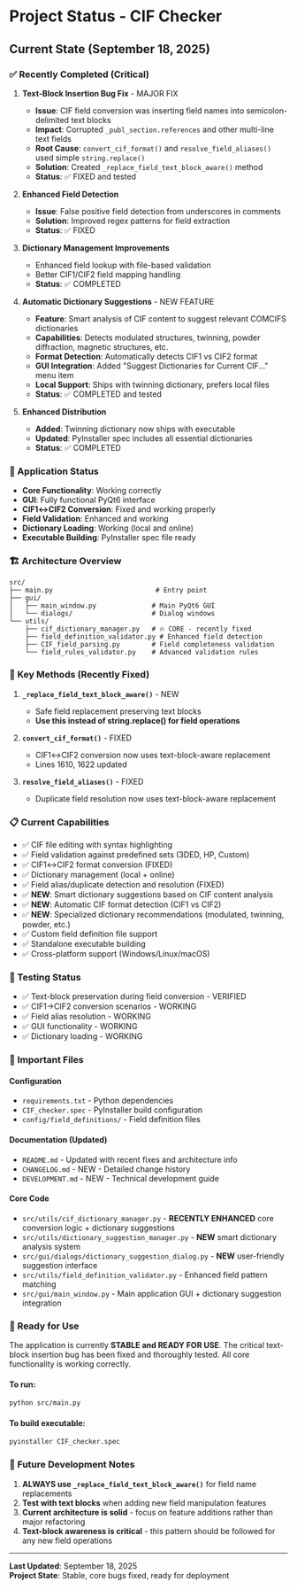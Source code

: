 # Project Status - CIF Checker

## Current State (September 18, 2025)

### ✅ Recently Completed (Critical)

1. **Text-Block Insertion Bug Fix** - MAJOR FIX
   - **Issue**: CIF field conversion was inserting field names into semicolon-delimited text blocks
   - **Impact**: Corrupted `_publ_section.references` and other multi-line text fields
   - **Root Cause**: `convert_cif_format()` and `resolve_field_aliases()` used simple `string.replace()`
   - **Solution**: Created `_replace_field_text_block_aware()` method
   - **Status**: ✅ FIXED and tested

2. **Enhanced Field Detection**
   - **Issue**: False positive field detection from underscores in comments
   - **Solution**: Improved regex patterns for field extraction
   - **Status**: ✅ FIXED

3. **Dictionary Management Improvements**
   - Enhanced field lookup with file-based validation
   - Better CIF1/CIF2 field mapping handling
   - **Status**: ✅ COMPLETED

4. **Automatic Dictionary Suggestions** - NEW FEATURE
   - **Feature**: Smart analysis of CIF content to suggest relevant COMCIFS dictionaries
   - **Capabilities**: Detects modulated structures, twinning, powder diffraction, magnetic structures, etc.
   - **Format Detection**: Automatically detects CIF1 vs CIF2 format
   - **GUI Integration**: Added "Suggest Dictionaries for Current CIF..." menu item
   - **Local Support**: Ships with twinning dictionary, prefers local files
   - **Status**: ✅ COMPLETED and tested

5. **Enhanced Distribution**
   - **Added**: Twinning dictionary now ships with executable
   - **Updated**: PyInstaller spec includes all essential dictionaries  
   - **Status**: ✅ COMPLETED

### 🚀 Application Status

- **Core Functionality**: Working correctly
- **GUI**: Fully functional PyQt6 interface
- **CIF1↔CIF2 Conversion**: Fixed and working properly
- **Field Validation**: Enhanced and working
- **Dictionary Loading**: Working (local and online)
- **Executable Building**: PyInstaller spec file ready

### 🏗️ Architecture Overview

```
src/
├── main.py                          # Entry point
├── gui/
│   ├── main_window.py              # Main PyQt6 GUI
│   └── dialogs/                    # Dialog windows
└── utils/
    ├── cif_dictionary_manager.py   # 🔥 CORE - recently fixed
    ├── field_definition_validator.py # Enhanced field detection
    ├── CIF_field_parsing.py        # Field completeness validation
    └── field_rules_validator.py    # Advanced validation rules
```

### 🔧 Key Methods (Recently Fixed)

1. **`_replace_field_text_block_aware()`** - NEW
   - Safe field replacement preserving text blocks
   - **Use this instead of string.replace() for field operations**

2. **`convert_cif_format()`** - FIXED
   - CIF1↔CIF2 conversion now uses text-block-aware replacement
   - Lines 1610, 1622 updated

3. **`resolve_field_aliases()`** - FIXED  
   - Duplicate field resolution now uses text-block-aware replacement

### 📋 Current Capabilities

- ✅ CIF file editing with syntax highlighting
- ✅ Field validation against predefined sets (3DED, HP, Custom)
- ✅ CIF1↔CIF2 format conversion (FIXED)
- ✅ Dictionary management (local + online)
- ✅ Field alias/duplicate detection and resolution (FIXED)
- ✅ **NEW**: Smart dictionary suggestions based on CIF content analysis
- ✅ **NEW**: Automatic CIF format detection (CIF1 vs CIF2)
- ✅ **NEW**: Specialized dictionary recommendations (modulated, twinning, powder, etc.)
- ✅ Custom field definition file support
- ✅ Standalone executable building
- ✅ Cross-platform support (Windows/Linux/macOS)

### 🧪 Testing Status

- ✅ Text-block preservation during field conversion - VERIFIED
- ✅ CIF1→CIF2 conversion scenarios - WORKING
- ✅ Field alias resolution - WORKING  
- ✅ GUI functionality - WORKING
- ✅ Dictionary loading - WORKING

### 📁 Important Files

#### Configuration
- `requirements.txt` - Python dependencies
- `CIF_checker.spec` - PyInstaller build configuration
- `config/field_definitions/` - Field definition files

#### Documentation (Updated)
- `README.md` - Updated with recent fixes and architecture info
- `CHANGELOG.md` - NEW - Detailed change history
- `DEVELOPMENT.md` - NEW - Technical development guide

#### Core Code
- `src/utils/cif_dictionary_manager.py` - **RECENTLY ENHANCED** core conversion logic + dictionary suggestions
- `src/utils/dictionary_suggestion_manager.py` - **NEW** smart dictionary analysis system
- `src/gui/dialogs/dictionary_suggestion_dialog.py` - **NEW** user-friendly suggestion interface
- `src/utils/field_definition_validator.py` - Enhanced field pattern matching
- `src/gui/main_window.py` - Main application GUI + dictionary suggestion integration

### 🚀 Ready for Use

The application is currently **STABLE and READY FOR USE**. The critical text-block insertion bug has been fixed and thoroughly tested. All core functionality is working correctly.

#### To run:
```bash
python src/main.py
```

#### To build executable:
```bash
pyinstaller CIF_checker.spec
```

### 🔮 Future Development Notes

1. **ALWAYS use `_replace_field_text_block_aware()`** for field name replacements
2. **Test with text blocks** when adding new field manipulation features
3. **Current architecture is solid** - focus on feature additions rather than major refactoring
4. **Text-block awareness is critical** - this pattern should be followed for any new field operations

---

**Last Updated**: September 18, 2025  
**Project State**: Stable, core bugs fixed, ready for deployment